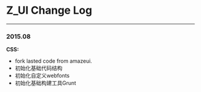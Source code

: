 # Z_UI Change Log
---

### 2015.08

**CSS:**
- fork lasted code from amazeui.
- 初始化基础代码结构
- 初始化自定义webfonts
- 初始化基础构建工具Grunt


